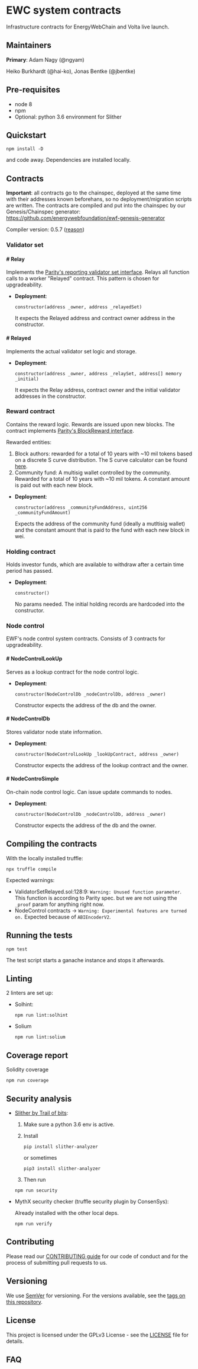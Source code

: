 # EWC system contracts
Infrastructure contracts for EnergyWebChain and Volta live launch.

## Maintainers
**Primary**: Adam Nagy (@ngyam)

Heiko Burkhardt (@hai-ko), Jonas Bentke (@jbentke)

## Pre-requisites
- node 8
- npm
- Optional: python 3.6 environment for Slither

## Quickstart
```
npm install -D
```
and code away. Dependencies are installed locally.

## Contracts

**Important**: all contracts go to the chainspec, deployed at the same time with their addresses known beforehans, so no deployment/migration scripts are written. The contracts are compiled and put into the chainspec by our Genesis/Chainspec generator: https://github.com/energywebfoundation/ewf-genesis-generator

Compiler version: 0.5.7 ([reason](https://blog.ethereum.org/2019/03/26/solidity-optimizer-and-abiencoderv2-bug/))

### Validator set

#### # Relay
Implements the [Parity's reporting validator set interface](https://wiki.parity.io/Validator-Set#reporting-contract). Relays all function calls to a worker "Relayed" contract. This pattern is chosen for upgradeability.

- **Deployment**:

  ```
  constructor(address _owner, address _relayedSet)
  ```

  It expects the Relayed address and contract owner address in the constructor.

#### # Relayed
Implements the actual validator set logic and storage.

- **Deployment**:

  ```
  constructor(address _owner, address _relaySet, address[] memory _initial)
  ```

  It expects the Relay address, contract owner and the initial validator addresses in the constructor.

### Reward contract

Contains the reward logic. Rewards are issued upon new blocks. The contract implements [Parity's BlockReward interface](https://wiki.parity.io/Block-Reward-Contract).

Rewarded entities:
 1. Block authors: rewarded for a total of 10 years with ~10 mil tokens based on a discrete S curve distribution. The S curve calculator can be found [here](https://github.com/energywebfoundation/discrete-scurve-calculator).
 2. Community fund: A multisig wallet controlled by the community. Rewarded for a total of 10 years with ~10 mil tokens. A constant amount is paid out with each new block.

 - **Deployment**:

   ```
   constructor(address _communityFundAddress, uint256 _communityFundAmount)
   ```

   Expects the address of the community fund (ideally a mutltisig wallet) and the constant amount that is paid to the fund with each new block in wei.

### Holding contract
Holds investor funds, which are available to withdraw after a certain time period has passed.


 - **Deployment**:

   ```
   constructor()
   ```

   No params needed. The initial holding records are hardcoded into the constructor.

### Node control
EWF's node control system contracts. Consists of 3 contracts for upgradeability.

#### # NodeControlLookUp
Serves as a lookup contract for the node control logic.

- **Deployment**:

  ```
  constructor(NodeControlDb _nodeControlDb, address _owner)
  ```

  Constructor expects the address of the db and the owner.

#### # NodeControlDb
Stores validator node state information.

- **Deployment**:
  ```
  constructor(NodeControlLookUp _lookUpContract, address _owner)
  ```

  Constructor expects the address of the lookup contract and the owner.

#### # NodeControSimple
On-chain node control logic. Can issue update commands to nodes.

- **Deployment**:
  ```
  constructor(NodeControlDb _nodeControlDb, address _owner)
  ```

  Constructor expects the address of the db and the owner.

## Compiling the contracts

With the locally installed truffle:
```
npx truffle compile
```

Expected warnings:
 - ValidatorSetRelayed.sol:128:9: `Warning: Unused function parameter`. This function is according to Parity spec. but we are not using tthe `_proof` param for anything right now.
 - NodeControl contracts -> `Warning: Experimental features are turned on.` Expected because of `ABIEncoderV2`.

## Running the tests

```
npm test
```

The test script starts a ganache instance and stops it afterwards.

## Linting

2 linters are set up:
- Solhint:
  ```
  npm run lint:solhint
  ```
- Solium
  ```
  npm run lint:solium
  ```

## Coverage report
Solidity coverage

```
npm run coverage
```

## Security analysis

- [Slither by Trail of bits]((https://github.com/trailofbits/slither#how-to-install)):
  
  1. Make sure a python 3.6 env is active.

  2. Install

     ```
     pip install slither-analyzer
     ```

     or sometimes

     ```
     pip3 install slither-analyzer
     ```

   1. Then run
     ```
     npm run security
     ```

- MythX security checker (truffle security plugin by ConsenSys):
  
  Already installed with the other local deps.
   
  ```
  npm run verify
  ```

## Contributing

Please read our [CONTRIBUTING guide](./CONTRIBUTING.md) for our code of conduct and for the process of submitting pull requests to us.

## Versioning

We use [SemVer](http://semver.org/) for versioning. For the versions available, see the [tags on this repository](https://github.com/your/project/tags). 

## License

This project is licensed under the GPLv3 License - see the [LICENSE](./LICENSE) file for details.

## FAQ
